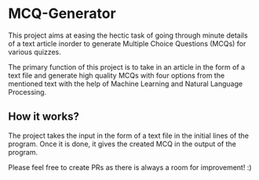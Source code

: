 # MCQ-Generator

This project aims at easing the hectic task of going through minute details of a text article inorder to generate Multiple Choice Questions (MCQs) for various quizzes.

The primary function of this project is to take in an article in the form of a text file and generate high quality MCQs with four options from the mentioned text with the help of Machine Learning and Natural Language Processing.

## How it works?

The project takes the input in the form of a text file in the initial lines of the program. Once it is done, it gives the created MCQ in the output of the program.

Please feel free to create PRs as there is always a room for improvement! :)
